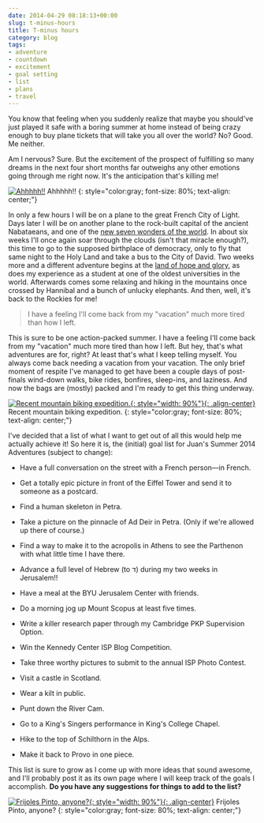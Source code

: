 ```yaml
---
date: 2014-04-29 08:18:13+00:00
slug: t-minus-hours
title: T-minus hours
category: blog
tags:
- adventure
- countdown
- excitement
- goal setting
- list
- plans
- travel
---
```


You know that feeling when you suddenly realize that maybe you should've just played it safe with a boring summer at home instead of being crazy enough to buy plane tickets that will take you all over the world? No? Good. Me neither.

Am I nervous? Sure. But the excitement of the prospect of fulfilling so many dreams in the next four short months far outweighs any other emotions going through me right now. It's the anticipation that's killing me!

<!-- more -->

[![Ahhhhh!!](http://jdpinto.files.wordpress.com/2014/04/screen-shot-2014-04-29-at-1-44-22-am.png?w=282)](http://jdpinto.files.wordpress.com/2014/04/screen-shot-2014-04-29-at-1-44-22-am.png) Ahhhhh!!
{: style="color:gray; font-size: 80%; text-align: center;"}

In only a few hours I will be on a plane to the great French City of Light. Days later I will be on another plane to the rock-built capital of the ancient Nabataeans, and one of the [new seven wonders of the world](http://en.wikipedia.org/wiki/New7Wonders_of_the_World). In about six weeks I'll once again soar through the clouds (isn't that miracle enough?), this time to go to the supposed birthplace of democracy, only to fly that same night to the Holy Land and take a bus to the City of David. Two weeks more and a different adventure begins at the [land of hope and glory](http://en.wikipedia.org/wiki/Land_of_Hope_and_Glory), as does my experience as a student at one of the oldest universities in the world. Afterwards comes some relaxing and hiking in the mountains once crossed by Hannibal and a bunch of unlucky elephants. And then, well, it's back to the Rockies for me!


<blockquote>I have a feeling I'll come back from my "vacation" much more tired than how I left.</blockquote>


This is sure to be one action-packed summer. I have a feeling I'll come back from my "vacation" much more tired than how I left. But hey, that's what adventures are for, right? At least that's what I keep telling myself. You always come back needing a vacation from your vacation. The only brief moment of respite I've managed to get have been a couple days of post-finals wind-down walks, bike rides, bonfires, sleep-ins, and laziness. And now the bags are (mostly) packed and I'm ready to get this thing underway.

[![Recent mountain biking expedition.](http://jdpinto.files.wordpress.com/2014/04/dsc_0016.jpg){: style="width: 90%"}{: .align-center}](http://jdpinto.files.wordpress.com/2014/04/dsc_0016.jpg) Recent mountain biking expedition.
{: style="color:gray; font-size: 80%; text-align: center;"}

I've decided that a list of what I want to get out of all this would help me actually achieve it! So here it is, the (initial) goal list for Juan's Summer 2014 Adventures (subject to change):




  * Have a full conversation on the street with a French person—in French.


  * Get a totally epic picture in front of the Eiffel Tower and send it to someone as a postcard.


  * Find a human skeleton in Petra.


  * Take a picture on the pinnacle of Ad Deir in Petra. (Only if we're allowed up there of course.)


  * Find a way to make it to the acropolis in Athens to see the Parthenon with what little time I have there.


  * Advance a full level of Hebrew (to ד) during my two weeks in Jerusalem!!


  * Have a meal at the BYU Jerusalem Center with friends.


  * Do a morning jog up Mount Scopus at least five times.


  * Write a killer research paper through my Cambridge PKP Supervision Option.


  * Win the Kennedy Center ISP Blog Competition.


  * Take three worthy pictures to submit to the annual ISP Photo Contest.


  * Visit a castle in Scotland.


  * Wear a kilt in public.


  * Punt down the River Cam.


  * Go to a King's Singers performance in King's College Chapel.


  * Hike to the top of Schilthorn in the Alps.


  * Make it back to Provo in one piece.


This list is sure to grow as I come up with more ideas that sound awesome, and I'll probably post it as its own page where I will keep track of the goals I accomplish. **Do you have any suggestions for things to add to the list?**

[![Frijoles Pinto, anyone?](http://jdpinto.files.wordpress.com/2014/04/2014-04-14-17-28-09.jpg){: style="width: 90%"}{: .align-center}](http://jdpinto.files.wordpress.com/2014/04/2014-04-14-17-28-09.jpg) Frijoles Pinto, anyone?
{: style="color:gray; font-size: 80%; text-align: center;"}
